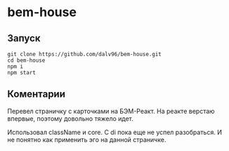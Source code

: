 # bem-house

## Запуск

```
git clone https://github.com/dalv96/bem-house.git
cd bem-house
npm i
npm start
```

## Коментарии

Перевел страничку с карточками на БЭМ-Реакт. На реакте верстаю впервые, поэтому довольно тяжело идет.

Использовал className и core. C di пока еще не успел разобраться. И не понятно как применить эго на данной страничке.
